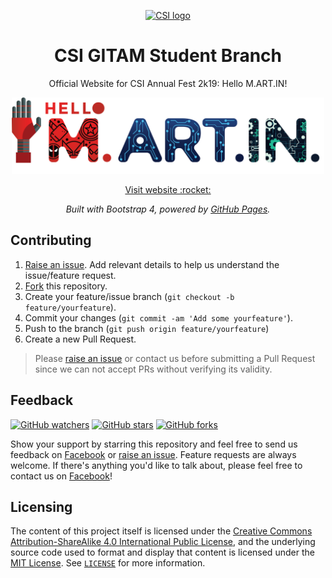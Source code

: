 <p align="center">
    <a href="https://csigitam.github.io/" target="_blank"><img alt="CSI logo" title="CSI" src="https://raw.githubusercontent.com/csigitam/csigitam.github.io/master/assets/brand/logo-csi.jpg" width="150"></a>
</p>

<h1 align="center">CSI GITAM Student Branch</h1>
<p align="center">Official Website for CSI Annual Fest 2k19: Hello M.ART.IN!</p>
<p align="center">
    <a href="https://csigitam.github.io/martin" target="_blank"><img alt="CSI logo" title="CSI" src="https://raw.githubusercontent.com/csigitam/martin/master/assets/brand/logo-martin.png" width="500"></a>
</p>
<p align="center">
    <a href="https://csigitam.github.io/martin" target="_blank"> Visit website :rocket:</a>
</p>

<p align="center">
    <em>Built with Bootstrap 4, powered by <a href="https://pages.github.com/" target="_blank">GitHub Pages</a>.</em>
</p>

## Contributing

1. [Raise an issue](https://github.com/csigitam/martin/issues/new). Add relevant details to help us understand the issue/feature request.
2. [Fork](https://github.com/csigitam/martin/fork) this repository.
3. Create your feature/issue branch (`git checkout -b feature/yourfeature`).
4. Commit your changes (`git commit -am 'Add some yourfeature'`).
4. Push to the branch (`git push origin feature/yourfeature`)
5. Create a new Pull Request.

> Please [raise an issue](https://github.com/csigitam/martin/issues/new) or contact us before submitting a Pull Request since we can not accept PRs without verifying its validity.

## Feedback

[![GitHub watchers](https://img.shields.io/github/watchers/csigitam/martin.svg?style=social&label=Watch)](https://github.com/csigitam/martin)
[![GitHub stars](https://img.shields.io/github/stars/csigitam/martin.svg?style=social&label=Star)](https://github.com/csigitam/martin)
[![GitHub forks](https://img.shields.io/github/forks/csigitam/martin.svg?style=social&label=Fork)](https://github.com/csigitam/martin)

Show your support by starring this repository and feel free to send us feedback on [Facebook](https://www.facebook.com/gitamcsi/) or [raise an issue](https://github.com/csigitam/martin/issues/new). Feature requests are always welcome. If there's anything you'd like to talk about, please feel free to contact us on [Facebook](https://www.facebook.com/gitamcsi/)!

## Licensing

The content of this project itself is licensed under the [Creative Commons Attribution-ShareAlike 4.0 International Public License](https://creativecommons.org/licenses/by-sa/4.0/), and the underlying source code used to format and display that content is licensed under the [MIT License](https://opensource.org/licenses/MIT). See [`LICENSE`](https://github.com/csigitam/martin/blob/master/LICENSE) for more information.
